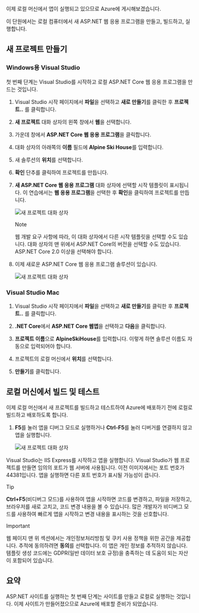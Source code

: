 이제 로컬 머신에서 앱이 실행되고 있으므로 Azure에 게시해보겠습니다. 

이 단원에서는 로컬 컴퓨터에서 새 ASP.NET 웹 응용 프로그램을 만들고, 빌드하고, 실행합니다.

## <a name="create-a-new-project"></a>새 프로젝트 만들기

### <a name="visual-studio-for-windows"></a>Windows용 Visual Studio

첫 번째 단계는 Visual Studio를 시작하고 로컬 ASP.NET Core 웹 응용 프로그램을 만드는 것입니다.

1. Visual Studio 시작 페이지에서 **파일**을 선택하고 **새로 만들기**를 클릭한 후 **프로젝트..** 를 클릭합니다.

1. **새 프로젝트** 대화 상자의 왼쪽 창에서 **웹**을 선택합니다.

1. 가운데 창에서 **ASP.NET Core 웹 응용 프로그램**을 클릭합니다.

1. 대화 상자의 아래쪽의 **이름** 필드에 **Alpine Ski House**를 입력합니다.

1. 새 솔루션의 **위치**를 선택합니다.

1. **확인** 단추를 클릭하여 프로젝트를 만듭니다.

1. **새 ASP.NET Core 웹 응용 프로그램** 대화 상자에 선택할 시작 템플릿이 표시됩니다. 이 연습에서는 **웹 응용 프로그램**을 선택한 후 **확인**을 클릭하여 프로젝트를 만듭니다.

    ![새 프로젝트 대화 상자](../media-draft/3-aspnet-templates.png)

    > [!NOTE]
    > 웹 개발 요구 사항에 따라, 이 대화 상자에서 다른 시작 템플릿을 선택할 수도 있습니다. 대화 상자의 맨 위에서 ASP.NET Core의 버전을 선택할 수도 있습니다. ASP.NET Core 2.0 이상을 선택해야 합니다.

1. 이제 새로운 ASP.NET Core 웹 응용 프로그램 솔루션이 있습니다.

    ![새 프로젝트 대화 상자](../media-draft/3-new-solution.png)

### <a name="visual-studio-mac"></a>Visual Studio Mac

1. Visual Studio 시작 페이지에서 **파일**을 선택하고 **새로 만들기**를 클릭한 후 **프로젝트..** 를 클릭합니다.

1. **.NET Core**에서 **ASP.NET Core 웹앱**을 선택하고 **다음**을 클릭합니다.

1. **프로젝트 이름**으로 **AlpineSkiHouse**를 입력합니다. 이렇게 하면 솔루션 이름도 자동으로 입력되어야 합니다.

1. 프로젝트의 로컬 머신에서 **위치**를 선택합니다.

1. **만들기**를 클릭합니다.

## <a name="build-and-test-on-your-local-machine"></a>로컬 머신에서 빌드 및 테스트

이제 로컬 머신에서 새 프로젝트를 빌드하고 테스트하여 Azure에 배포하기 전에 로컬로 빌드하고 배포하도록 합니다.

1. **F5**를 눌러 앱을 디버그 모드로 실행하거나 **Ctrl-F5**를 눌러 디버거를 연결하지 않고 앱을 실행합니다.

    ![새 프로젝트 대화 상자](../media-draft/3-webapp-launch.png)

Visual Studio는 IIS Express를 시작하고 앱을 실행합니다. Visual Studio가 웹 프로젝트를 만들면 임의의 포트가 웹 서버에 사용됩니다. 이전 이미지에서는 포트 번호가 44381입니다. 앱을 실행하면 다른 포트 번호가 표시될 가능성이 큽니다.

> [!TIP]
> **Ctrl+F5**(비디버그 모드)를 사용하여 앱을 시작하면 코드를 변경하고, 파일을 저장하고, 브라우저를 새로 고치고, 코드 변경 내용을 볼 수 있습니다. 많은 개발자가 비디버그 모드를 사용하여 빠르게 앱을 시작하고 변경 내용을 표시하는 것을 선호합니다.

> [!IMPORTANT]
> 웹 페이지 맨 위 섹션에서는 개인정보처리방침 및 쿠키 사용 정책을 위한 공간을 제공합니다. 추적에 동의하려면 **동의**를 선택합니다. 이 앱은 개인 정보를 추적하지 않습니다. 템플릿 생성 코드에는 GDPR(일반 데이터 보호 규정)을 충족하는 데 도움이 되는 자산이 포함되어 있습니다.

## <a name="summary"></a>요약

ASP.NET 사이트를 실행하는 첫 번째 단계는 사이트를 만들고 로컬로 실행하는 것입니다. 이제 사이트가 만들어졌으므로 Azure에 배포할 준비가 되었습니다.
